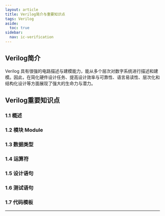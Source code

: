 ```yaml
---
layout: article
title: Verilog简介与重要知识点
tags: Verilog
aside:
  toc: true
sidebar:
  nav: ic-verification
---
```


## Verilog简介
Verilog 具有很强的电路描述与建模能力，能从多个层次对数字系统进行描述和建模。因此，在简化硬件设计任务、提高设计效率与可靠性、语言易读性、层次化和结构化设计等方面展现了强大的生命力与潜力。

<!--more-->

## Verilog重要知识点

### 1.1 概述

### 1.2 模块 Module

### 1.3 数据类型

### 1.4 运算符

### 1.5 设计语句

### 1.6 测试语句

### 1.7 代码模板

---